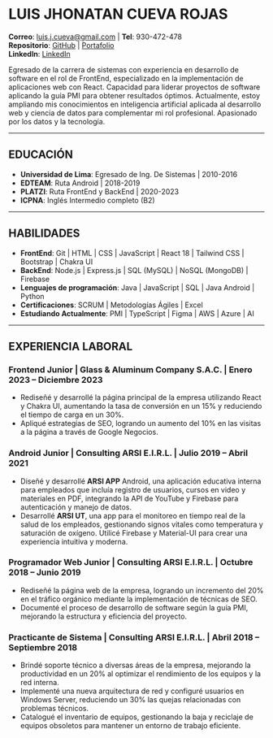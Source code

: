 # LUIS JHONATAN CUEVA ROJAS

**Correo**: luis.j.cueva@gmail.com | **Tel**: 930-472-478  
**Repositorio**: [GitHub](https://github.com/Slinkter) | [Portafolio](https://slinkter.github.io)  
**LinkedIn**: [LinkedIn](https://www.linkedin.com/in/luisjcueva)

Egresado de la carrera de sistemas con experiencia en desarrollo de software en el rol de FrontEnd, especializado en la implementación de aplicaciones web con React. Capacidad para liderar proyectos de software aplicando la guía PMI para obtener resultados óptimos. Actualmente, estoy ampliando mis conocimientos en inteligencia artificial aplicada al desarrollo web y ciencia de datos para complementar mi rol profesional. Apasionado por los datos y la tecnología.

---

## EDUCACIÓN

-   **Universidad de Lima**: Egresado de Ing. De Sistemas | 2010-2016
-   **EDTEAM**: Ruta Android | 2018-2019
-   **PLATZI**: Ruta FrontEnd y BackEnd | 2020-2023
-   **ICPNA**: Inglés Intermedio completo (B2)

---

## HABILIDADES

-   **FrontEnd**: Git | HTML | CSS | JavaScript | React 18 | Tailwind CSS | Bootstrap | Chakra UI
-   **BackEnd**: Node.js | Express.js | SQL (MySQL) | NoSQL (MongoDB) | Firebase
-   **Lenguajes de programación**: Java | JavaScript | SQL | Java Android | Python
-   **Certificaciones**: SCRUM | Metodologías Ágiles | Excel
-   **Estudiando Actualmente**: PMI | TypeScript | Figma | AWS | Azure | AI

---

## EXPERIENCIA LABORAL

### Frontend Junior | Glass & Aluminum Company S.A.C. | Enero 2023 – Diciembre 2023

-   Rediseñé y desarrollé la página principal de la empresa utilizando React y Chakra UI, aumentando la tasa de conversión en un 15% y reduciendo el tiempo de carga en un 30%.
-   Apliqué estrategias de SEO, logrando un aumento del 10% en las visitas a la página a través de Google Negocios.

### Android Junior | Consulting ARSI E.I.R.L. | Julio 2019 – Abril 2021

-   Diseñé y desarrollé **ARSI APP** Android, una aplicación educativa interna para empleados que incluía registro de usuarios, cursos en video y materiales en PDF, integrando la API de YouTube y Firebase para autenticación y manejo de datos.
-   Desarrollé **ARSI UT**, una app para el monitoreo en tiempo real de la salud de los empleados, gestionando signos vitales como temperatura y saturación de oxígeno. Utilicé Firebase y Material-UI para crear una experiencia intuitiva y moderna.

### Programador Web Junior | Consulting ARSI E.I.R.L. | Octubre 2018 – Junio 2019

-   Rediseñé la página web de la empresa, logrando un incremento del 20% en el tráfico orgánico mediante la implementación de técnicas de SEO.
-   Documenté el proceso de desarrollo de software según la guía PMI, mejorando la estructura y eficiencia del proyecto.

### Practicante de Sistema | Consulting ARSI E.I.R.L. | Abril 2018 – Septiembre 2018

-   Brindé soporte técnico a diversas áreas de la empresa, mejorando la productividad en un 20% al optimizar el rendimiento de los equipos y la red interna.
-   Implementé una nueva arquitectura de red y configuré usuarios en Windows Server, reduciendo un 30% las quejas relacionadas con problemas técnicos.
-   Catalogué el inventario de equipos, gestionando la baja y reciclaje de equipos obsoletos para mantener un entorno de trabajo eficiente.
